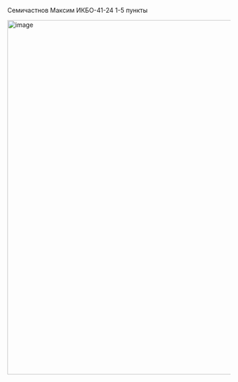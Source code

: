 Семичастнов Максим ИКБО-41-24
1-5 пункты

<img width="1200" height="800" alt="image" src="https://github.com/user-attachments/assets/1c0bd9f1-87e8-4fc7-ae9d-6c4d26fda886" />
